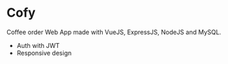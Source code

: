 # Cofy
Coffee order Web App made with VueJS, ExpressJS, NodeJS and MySQL.

* Auth with JWT
* Responsive design
